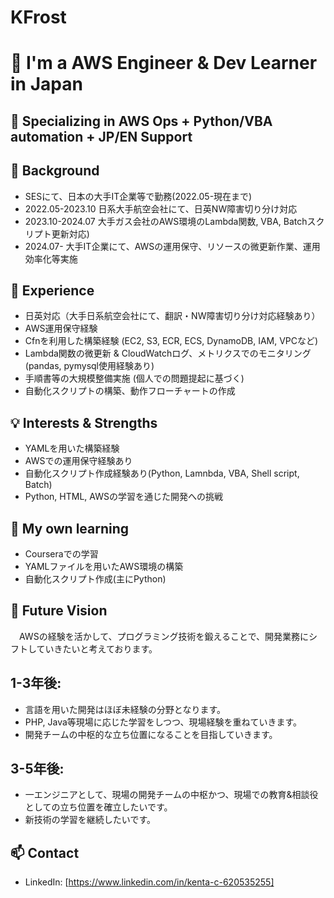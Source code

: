 # KFrost

# 👋 I'm a AWS Engineer & Dev Learner in Japan

## 📌 Specializing in AWS Ops + Python/VBA automation + JP/EN Support

## 🧠 Background 

- SESにて、日本の大手IT企業等で勤務(2022.05-現在まで)
- 2022.05-2023.10 日系大手航空会社にて、日英NW障害切り分け対応
- 2023.10-2024.07 大手ガス会社のAWS環境のLambda関数, VBA, Batchスクリプト更新対応)
- 2024.07- 大手IT企業にて、AWSの運用保守、リソースの微更新作業、運用効率化等実施

## 💼 Experience
- 日英対応（大手日系航空会社にて、翻訳・NW障害切り分け対応経験あり）
- AWS運用保守経験
- Cfnを利用した構築経験 (EC2, S3, ECR, ECS, DynamoDB, IAM, VPCなど)
- Lambda関数の微更新 & CloudWatchログ、メトリクスでのモニタリング (pandas, pymysql使用経験あり)
- 手順書等の大規模整備実施 (個人での問題提起に基づく)
- 自動化スクリプトの構築、動作フローチャートの作成 

## 💡 Interests & Strengths
- YAMLを用いた構築経験
- AWSでの運用保守経験あり
- 自動化スクリプト作成経験あり(Python, Lamnbda, VBA, Shell script, Batch)
- Python, HTML, AWSの学習を通じた開発への挑戦

## 💼 My own learning
- Courseraでの学習
- YAMLファイルを用いたAWS環境の構築
- 自動化スクリプト作成(主にPython) 

## 🎯 Future Vision
　AWSの経験を活かして、プログラミング技術を鍛えることで、開発業務にシフトしていきたいと考えております。
  
## 1-3年後: 

- 言語を用いた開発はほぼ未経験の分野となります。
- PHP, Java等現場に応じた学習をしつつ、現場経験を重ねていきます。
- 開発チームの中枢的な立ち位置になることを目指していきます。

## 3-5年後:
- 一エンジニアとして、現場の開発チームの中枢かつ、現場での教育&相談役としての立ち位置を確立したいです。
- 新技術の学習を継続したいです。

## 📫 Contact
- LinkedIn: [https://www.linkedin.com/in/kenta-c-620535255]
